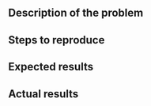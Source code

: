 <!-- Thanks for reporting a bug.

Please provide as much information as possible.
Paste any logs using three backticks (```).

IMPORTANT: please do not post general questions here;
if you have questions, please use mailing list: support@graphene-project.io
-->

## Description of the problem

## Steps to reproduce
<!-- NOTE: please specify the exact commit ID on which you reproduced the issue

### PLEASE ENSURE THAT THE ISSUE REPRODUCES ON THE CURRENT MASTER BRANCH ###

-->

## Expected results

## Actual results

<!-- ## Additional information -->
<!-- if applicable, uncomment and fill this section -->
